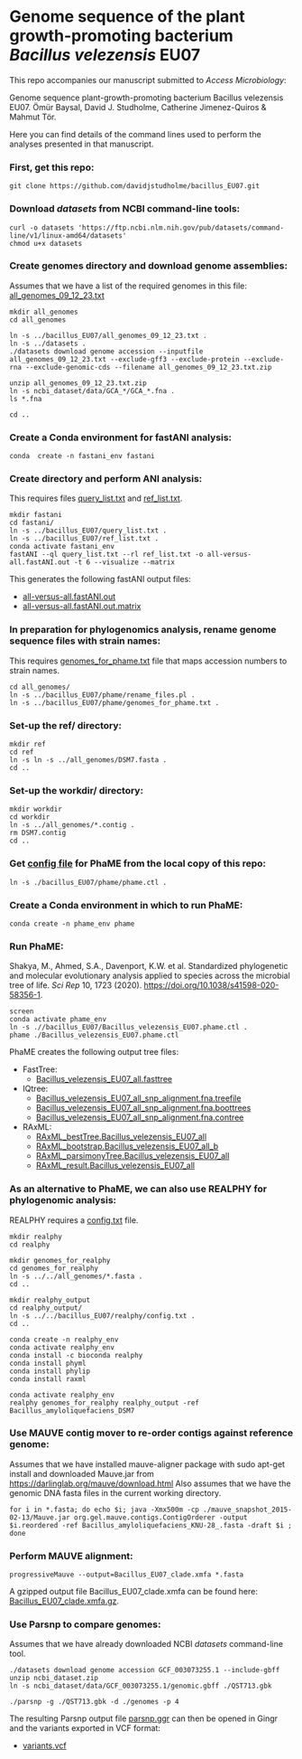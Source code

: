 # Genome sequence of the plant growth-promoting bacterium _Bacillus velezensis_ EU07
This repo accompanies our manuscript submitted to _Access Microbiology_: 

Genome sequence plant-growth-promoting bacterium Bacillus velezensis EU07.
Ömür Baysal, David J. Studholme, Catherine Jimenez-Quiros & Mahmut Tör.

Here you can find details of the command lines used to perform the analyses presented in that manuscript.

### First, get this repo:
```
git clone https://github.com/davidjstudholme/bacillus_EU07.git
```

### Download _datasets_ from NCBI command-line tools:
```
curl -o datasets 'https://ftp.ncbi.nlm.nih.gov/pub/datasets/command-line/v1/linux-amd64/datasets'
chmod u+x datasets
```

### Create genomes directory and download genome assemblies:
Assumes that we have a list of the required genomes in this file: [all_genomes_09_12_23.txt](./all_genomes_09_12_23.txt)
```
mkdir all_genomes
cd all_genomes

ln -s ../bacillus_EU07/all_genomes_09_12_23.txt .
ln -s ../datasets .
./datasets download genome accession --inputfile all_genomes_09_12_23.txt --exclude-gff3 --exclude-protein --exclude-rna --exclude-genomic-cds --filename all_genomes_09_12_23.txt.zip

unzip all_genomes_09_12_23.txt.zip
ln -s ncbi_dataset/data/GCA_*/GCA_*.fna .
ls *.fna

cd ..
```

### Create a Conda environment for fastANI analysis:
```
conda  create -n fastani_env fastani
```

### Create directory and perform ANI analysis:
This requires files [query_list.txt](./fastani/query_list.txt) and [ref_list.txt](./fastani/ref_list.txt).
```
mkdir fastani
cd fastani/
ln -s ../bacillus_EU07/query_list.txt .
ln -s ../bacillus_EU07/ref_list.txt .
conda activate fastani_env
fastANI --ql query_list.txt --rl ref_list.txt -o all-versus-all.fastANI.out -t 6 --visualize --matrix
```
This generates the following fastANI output files:
- [all-versus-all.fastANI.out](./fastani/all-versus-all.fastANI.out)
- [all-versus-all.fastANI.out.matrix](./fastani/all-versus-all.fastANI.out.matrix)



### In preparation for phylogenomics analysis, rename genome sequence files with strain names:
This requires [genomes_for_phame.txt](./phame/genomes_for_phame.txt) file that maps accession numbers to strain names.
```
cd all_genomes/
ln -s ../bacillus_EU07/phame/rename_files.pl .
ln -s ../bacillus_EU07/phame/genomes_for_phame.txt .
```

### Set-up the ref/ directory:
```
mkdir ref
cd ref
ln -s ln -s ../all_genomes/DSM7.fasta .
cd ..
```

### Set-up the workdir/ directory:
```
mkdir workdir
cd workdir
ln -s ../all_genomes/*.contig .
rm DSM7.contig
cd ..
```

### Get [config file](./phame/Bacillus_velezensis_EU07.phame.ctl) for PhaME from the local copy of this repo:
```
ln -s ./bacillus_EU07/phame/phame.ctl .
```

### Create a Conda environment in which to run PhaME:
```
conda create -n phame_env phame
```

### Run PhaME:
Shakya, M., Ahmed, S.A., Davenport, K.W. et al. Standardized phylogenetic and molecular evolutionary analysis applied to species across the microbial tree of life. 
_Sci Rep_ 10, 1723 (2020). https://doi.org/10.1038/s41598-020-58356-1.
```
screen
conda activate phame_env
ln -s .//bacillus_EU07/Bacillus_velezensis_EU07.phame.ctl .
phame ./Bacillus_velezensis_EU07.phame.ctl

```
PhaME creates the following output tree files:
- FastTree:
  - [Bacillus_velezensis_EU07_all.fasttree](./Bacillus_velezensis_EU07_all.fasttree)
- IQtree:
  - [Bacillus_velezensis_EU07_all_snp_alignment.fna.treefile](./Bacillus_velezensis_EU07_all_snp_alignment.fna.treefile)
  - [Bacillus_velezensis_EU07_all_snp_alignment.fna.boottrees](./Bacillus_velezensis_EU07_all_snp_alignment.fna.boottrees)
  - [Bacillus_velezensis_EU07_all_snp_alignment.fna.contree](./Bacillus_velezensis_EU07_all_snp_alignment.fna.contree)
- RAxML:
  - [RAxML_bestTree.Bacillus_velezensis_EU07_all](./RAxML_bestTree.Bacillus_velezensis_EU07_all)
  - [RAxML_bootstrap.Bacillus_velezensis_EU07_all_b](./RAxML_bootstrap.Bacillus_velezensis_EU07_all_b)
  - [RAxML_parsimonyTree.Bacillus_velezensis_EU07_all](./RAxML_parsimonyTree.Bacillus_velezensis_EU07_all)
  - [RAxML_result.Bacillus_velezensis_EU07_all](./RAxML_result.Bacillus_velezensis_EU07_all)
  
### As an alternative to PhaME, we can also use REALPHY for phylogenomic analysis:
REALPHY requires a [config.txt](./realphy/config.txt) file.

```
mkdir realphy
cd realphy

mkdir genomes_for_realphy
cd genomes_for_realphy
ln -s ../../all_genomes/*.fasta .
cd ..

mkdir realphy_output
cd realphy_output/
ln -s ../../bacillus_EU07/realphy/config.txt .
cd ..

conda create -n realphy_env
conda activate realphy_env
conda install -c bioconda realphy
conda install phyml
conda install phylip
conda install raxml

conda activate realphy_env
realphy genomes_for_realphy realphy_output -ref Bacillus_amyloliquefaciens_DSM7 
```

### Use MAUVE contig mover to re-order contigs against reference genome:
Assumes that we have installed mauve-aligner package with sudo apt-get install and downloaded Mauve.jar from https://darlinglab.org/mauve/download.html
Also assumes that we have the genomic DNA fasta files in the current working directory.
```
for i in *.fasta; do echo $i; java -Xmx500m -cp ./mauve_snapshot_2015-02-13/Mauve.jar org.gel.mauve.contigs.ContigOrderer -output $i.reordered -ref Bacillus_amyloliquefaciens_KNU-28_.fasta -draft $i ; done
```

### Perform MAUVE alignment:
```
progressiveMauve --output=Bacillus_EU07_clade.xmfa *.fasta
```
A gzipped output file Bacillus_EU07_clade.xmfa can be found here: [Bacillus_EU07_clade.xmfa.gz](./mauve/Bacillus_EU07_clade.xmfa.gz).


### Use Parsnp to compare genomes:
Assumes that we have already downloaded NCBI _datasets_ command-line tool.
```
./datasets download genome accession GCF_003073255.1 --include-gbff
unzip ncbi_dataset.zip
ln -s ncbi_dataset/data/GCF_003073255.1/genomic.gbff ./QST713.gbk

./parsnp -g ./QST713.gbk -d ./genomes -p 4
```

The resulting Parsnp output file [parsnp.ggr](./harvest/parsnp.ggr) can then be opened in Gingr and the variants exported in VCF format:
- [variants.vcf](./harvest/variants.vcf)

  


